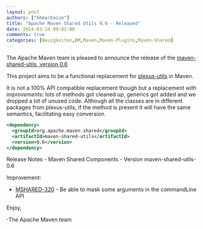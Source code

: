 ```yaml
---
layout: post
authors: ["khmarbaise"]
title: "Apache Maven Shared Utils 0.6 - Released"
date: 2014-03-24 09:02:00
comments: true
categories: [Neuigkeiten,BM,Maven,Maven-Plugins,Maven-Shared]
---
```

The Apache Maven team is pleased to announce the release of the 
[maven-shared-utils, version 0.6](https://maven.apache.org/shared/maven-shared-utils/)

This project aims to be a functional replacement for
[plexus-utils](http://plexus.codehaus.org/plexus-utils) in Maven.

It is not a 100% API compatible replacement though but a replacement
*with improvements:*
lots of methods got cleaned up, generics got added and we dropped a
lot of unused code. Although all
the classes are in different packages from plexus-utils, if the method
is present it will have the same
semantics, facilitating easy conversion.

```xml
<dependency>
  <groupId>org.apache.maven.shared</groupId>
  <artifactId>maven-shared-utils</artifactId>
  <version>0.6</version>
</dependency>
``` 

<!-- more -->

Release Notes - Maven Shared Components - Version maven-shared-utils-0.6

Improvement:

 * [MSHARED-320](https://issues.apache.org/jira/browse/MSHARED-320) - Be able to mask some arguments in the commandLine API

Enjoy,

-The Apache Maven team
